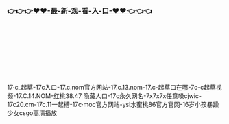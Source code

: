### [👉👉👉♥♥-最-新-观-看-入-口-♥♥👈👈👈](http://a.dkdd.shop/17c.html)
<br></br><br></br><br></br><br></br>
17·c_起草-17c入口-17.c.nom官方网站-17.c.13.nom-17.c-起草口在哪-7c-c起草视频-17.C.14.NOM-红桃38.47 隐藏人口-17c永久网名-7x7x7x任意噪cjwic-17c20.cm-17c.11一起槽-17c·moc官方网站-ysl水蜜桃86官方官网-16岁小孩暴躁少女csgo高清播放
